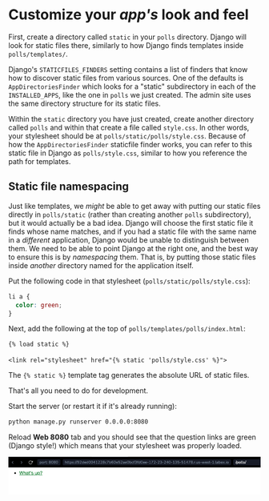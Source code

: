 # Customize your _app's_ look and feel

First, create a directory called `static` in your `polls` directory. Django will look for static files there, similarly to how Django finds templates inside `polls/templates/`.

Django's `STATICFILES_FINDERS` setting contains a list of finders that know how to discover static files from various sources. One of the defaults is `AppDirectoriesFinder` which looks for a "static" subdirectory in each of the `INSTALLED_APPS`, like the one in `polls` we just created. The admin site uses the same directory structure for its static files.

Within the `static` directory you have just created, create another directory called `polls` and within that create a file called `style.css`. In other words, your stylesheet should be at `polls/static/polls/style.css`. Because of how the `AppDirectoriesFinder` staticfile finder works, you can refer to this static file in Django as `polls/style.css`, similar to how you reference the path for templates.

## Static file namespacing

Just like templates, we _might_ be able to get away with putting our static files directly in `polls/static` (rather than creating another `polls` subdirectory), but it would actually be a bad idea. Django will choose the first static file it finds whose name matches, and if you had a static file with the same name in a _different_ application, Django would be unable to distinguish between them. We need to be able to point Django at the right one, and the best way to ensure this is by _namespacing_ them. That is, by putting those static files inside _another_ directory named for the application itself.

Put the following code in that stylesheet (`polls/static/polls/style.css`):

```css
li a {
  color: green;
}
```

Next, add the following at the top of `polls/templates/polls/index.html`:

```html+django
{% load static %}

<link rel="stylesheet" href="{% static 'polls/style.css' %}">
```

The `{% static %}` template tag generates the absolute URL of static files.

That's all you need to do for development.

Start the server (or restart it if it's already running):

```bash
python manage.py runserver 0.0.0.0:8080
```

Reload **Web 8080** tab and you should see that the question links are green (Django style!) which means that your stylesheet was properly loaded.

![green question links example](../assets/20230908-15-29-11-ztyI1umP.png)
